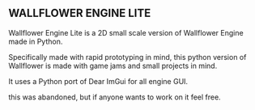 ## WALLFLOWER ENGINE LITE

Wallflower Engine Lite is a 2D small scale version of Wallflower Engine made in Python.

Specifically made with rapid prototyping in mind, this python version of Wallflower is made with game jams
and small projects in mind.

It uses a Python port of Dear ImGui for all engine GUI.

this was abandoned, but if anyone wants to work on it feel free.
